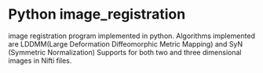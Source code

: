 # Python image_registration
image registration program implemented in python.
Algorithms implemented are LDDMM(Large Deformation Diffeomorphic Metric Mapping) and SyN (Symmetric Normalization)
Supports for both two and three dimensional images in Nifti files.
